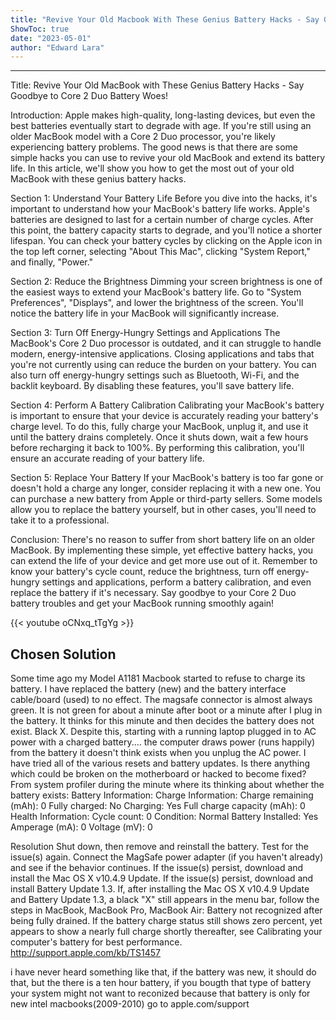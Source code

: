 ```yaml
---
title: "Revive Your Old Macbook With These Genius Battery Hacks - Say Goodbye to Core 2 Duo Battery Woes!"
ShowToc: true 
date: "2023-05-01"
author: "Edward Lara"
---
```

*****
Title: Revive Your Old MacBook with These Genius Battery Hacks - Say Goodbye to Core 2 Duo Battery Woes!

Introduction:
Apple makes high-quality, long-lasting devices, but even the best batteries eventually start to degrade with age. If you're still using an older MacBook model with a Core 2 Duo processor, you're likely experiencing battery problems. The good news is that there are some simple hacks you can use to revive your old MacBook and extend its battery life. In this article, we'll show you how to get the most out of your old MacBook with these genius battery hacks.

Section 1: Understand Your Battery Life
Before you dive into the hacks, it's important to understand how your MacBook's battery life works. Apple's batteries are designed to last for a certain number of charge cycles. After this point, the battery capacity starts to degrade, and you'll notice a shorter lifespan. You can check your battery cycles by clicking on the Apple icon in the top left corner, selecting "About This Mac", clicking "System Report," and finally, "Power." 

Section 2: Reduce the Brightness 
Dimming your screen brightness is one of the easiest ways to extend your MacBook's battery life. Go to "System Preferences", "Displays", and lower the brightness of the screen. You'll notice the battery life in your MacBook will significantly increase.

Section 3: Turn Off Energy-Hungry Settings and Applications
The MacBook's Core 2 Duo processor is outdated, and it can struggle to handle modern, energy-intensive applications. Closing applications and tabs that you're not currently using can reduce the burden on your battery. You can also turn off energy-hungry settings such as Bluetooth, Wi-Fi, and the backlit keyboard. By disabling these features, you'll save battery life.

Section 4: Perform A Battery Calibration
Calibrating your MacBook's battery is important to ensure that your device is accurately reading your battery's charge level. To do this, fully charge your MacBook, unplug it, and use it until the battery drains completely. Once it shuts down, wait a few hours before recharging it back to 100%. By performing this calibration, you'll ensure an accurate reading of your battery life.

Section 5: Replace Your Battery
If your MacBook's battery is too far gone or doesn't hold a charge any longer, consider replacing it with a new one. You can purchase a new battery from Apple or third-party sellers. Some models allow you to replace the battery yourself, but in other cases, you'll need to take it to a professional.

Conclusion:
There's no reason to suffer from short battery life on an older MacBook. By implementing these simple, yet effective battery hacks, you can extend the life of your device and get more use out of it. Remember to know your battery's cycle count, reduce the brightness, turn off energy-hungry settings and applications, perform a battery calibration, and even replace the battery if it's necessary. Say goodbye to your Core 2 Duo battery troubles and get your MacBook running smoothly again!

{{< youtube oCNxq_tTgYg >}} 



## Chosen Solution
 Some time ago my Model A1181 Macbook started to refuse to charge its battery.  I have replaced the battery (new) and the battery interface cable/board (used) to no effect.
The magsafe connector is almost always green.  It is not green for about a minute after boot or a minute after I plug in the battery.  It thinks for this minute and then decides the battery does not exist.  Black X. Despite this, starting with a running laptop plugged in to AC power with a charged battery.... the computer draws power (runs happily) from the battery it doesn't think exists when you unplug the AC power. I have tried all of the various resets and battery updates.
Is there anything which could be broken on the motherboard or hacked to become fixed?
From system profiler during the minute where its thinking about whether the battery exists:
Battery Information:
Charge Information:
Charge remaining (mAh):    0
Fully charged:    No
Charging:    Yes
Full charge capacity (mAh):    0
Health Information:
Cycle count:    0
Condition:    Normal
Battery Installed:    Yes
Amperage (mA):    0
Voltage (mV):    0

 Resolution
Shut down, then remove and reinstall the battery. Test for the issue(s) again.
Connect the MagSafe power adapter (if you haven't already) and see if the behavior continues.
If the issue(s) persist, download and install the Mac OS X v10.4.9 Update.
If the issue(s) persist, download and install Battery Update 1.3.
If, after installing the Mac OS X v10.4.9 Update and Battery Update 1.3, a black "X" still appears in the menu bar, follow the steps in MacBook, MacBook Pro, MacBook Air: Battery not recognized after being fully drained.
If the battery charge status still shows zero percent, yet appears to show a nearly full charge shortly thereafter, see Calibrating your computer's battery for best performance.
http://support.apple.com/kb/TS1457

 i have never heard something like that, if the battery was new, it should do that, but the there is a ten hour battery, if you bougth that type of battery your system might not want to reconized because that battery is only for new intel macbooks(2009-2010) go to apple.com/support




